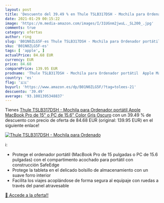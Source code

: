 ```yaml
---
layout: post
title: 'Descuento del 39.49 % en Thule TSLB317DSH - Mochila para Ordenado'
date: 2021-01-29 00:15:22
image: 'https://m.media-amazon.com/images/I/31UGnm2jwuL._SL200_.jpg'
comments: true
category: ofertas
author: ring
slug: 'B01N0ZLG5F-es Thule TSLB317DSH - Mochila para Ordenador portátil Apple...'
sku: 'B01N0ZLG5F-es'
tags: [ 'apple', ]
actualPrice: 84.68 EUR
currency: EUR
price: 84.68
comparePrice: 139.95 EUR
prodname: 'Thule TSLB317DSH - Mochila para Ordenador portátil  Apple MacBook Pro de 15" o PC de 15.6"  Color Gris Oscuro'
country: 'es'
flag: '🇪🇸'
buyurl: 'https://www.amazon.es/dp/B01N0ZLG5F/?tag=tolees-21'
descuento: '39.49'
average: '93.1081395348837'
---
```


Tienes [Thule TSLB317DSH - Mochila para Ordenador portátil  Apple MacBook Pro de 15" o PC de 15.6"  Color Gris Oscuro](https://www.amazon.es/dp/B01N0ZLG5F/?tag=tolees-21) con un 39.49 % de descuento con precio de oferta de 84.68 EUR (original: 139.95 EUR) en el siguiente enlace!

[![Thule TSLB317DSH - Mochila para Ordenado](https://m.media-amazon.com/images/I/31UGnm2jwuL._SL200_.jpg)](https://www.amazon.es/dp/B01N0ZLG5F/?tag=tolees-21)

ℹ️:

- Protege el ordenador portátil (MacBook Pro de 15 pulgadas o PC de 15.6 pulgadas) con el compartimento acochado para portátil con construcción SafeEdge
- Protege la tableta en el delicado bolsillo de almacenamiento con un suave forro interior
- Facilita los viajes acoplándose de forma segura al equipaje con ruedas a través del panel atravesable

[🛒 Accede a la oferta!!](https://www.amazon.es/dp/B01N0ZLG5F/?tag=tolees-21)
